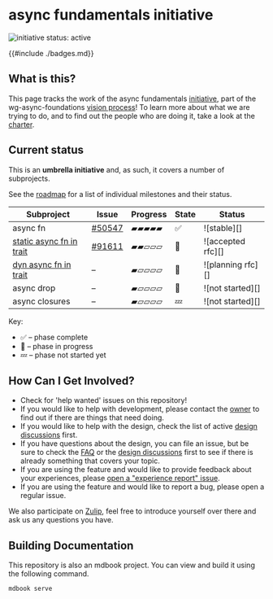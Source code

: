 # async fundamentals initiative

![initiative status: active](https://img.shields.io/badge/status-active-brightgreen.svg)

{{#include ./badges.md}}

## What is this?

This page tracks the work of the async fundamentals [initiative], part of the wg-async-foundations [vision process]! To learn more about what we are trying to do, and to find out the people who are doing it, take a look at the [charter].

[charter]: ./CHARTER.md
[initiative]: https://lang-team.rust-lang.org/initiatives.html
[vision process]: https://rust-lang.github.io/wg-async-foundations/vision.html

## Current status

This is an **umbrella initiative** and, as such, it covers a number of subprojects.

See the [roadmap](./roadmap.md) for a list of individual milestones and their status.

| Subproject                    | Issue    | Progress     | State | Status        |
|-------------------------------|----------|--------------|-------|----------------|
| async fn                      | [#50547] | ▰▰▰▰▰  | ✅    | ![stable][]   |
| [static async fn in trait]      | [#91611] | ▰▰▱▱▱  | 🦀    | ![accepted rfc][] |
| [dyn async fn in trait]         | –        | ▰▱▱▱▱  | 🦀    | ![planning rfc][] |
| async drop                    | –        | ▰▱▱▱▱  | 🦀    | ![not started][]     |
| async closures                | –        | ▰▱▱▱▱  | 💤    | ![not started][]     |

[static async fn in trait]: explainer/async_fn_in_traits.md
[dyn async fn in trait]: explainer/async_fn_in_dyn_trait.md

[#50547]: https://github.com/rust-lang/rust/issues/50547
[#91611]: https://github.com/rust-lang/rust/issues/91611

<!-- TODO: Fill these in
[Proposal issue]: (https://github.com/rust-lang/lang-team/)
[Tracking issue]: https://github.com/rust-lang/rust/
-->

[Stage]: https://lang-team.rust-lang.org/initiatives/process/stages.html
[Proposal]: https://lang-team.rust-lang.org/initiatives/process/stages/proposal.html
[Experimental]: https://lang-team.rust-lang.org/initiatives/process/stages/experimental.html
[Development]: https://lang-team.rust-lang.org/initiatives/process/stages/development.html
[Feature complete]: https://lang-team.rust-lang.org/initiatives/process/stages/feature-complete.html
[Stabilized]: https://lang-team.rust-lang.org/initiatives/process/stages/stabilized.html

Key:

* ✅ – phase complete
* 🦀 – phase in progress
* 💤 – phase not started yet

## How Can I Get Involved?

* Check for 'help wanted' issues on this repository!
* If you would like to help with development, please contact the [owner](./CHARTER.md#membership) to find out if there are things that need doing.
* If you would like to help with the design, check the list of active [design discussions](./design-discussions) first.
* If you have questions about the design, you can file an issue, but be sure to check the [FAQ](./FAQ.md) or the [design discussions](./design-discussions) first to see if there is already something that covers your topic.
* If you are using the feature and would like to provide feedback about your experiences, please [open a "experience report" issue][experience-report].
* If you are using the feature and would like to report a bug, please open a regular issue.

We also participate on [Zulip][chat-link], feel free to introduce yourself over there and ask us any questions you have.

[open issues]: /issues
[experience-report]: https://github.com/rust-lang/async-fundamentals-initiative/issues/new?labels=experience-report&template=experience-report.md
[chat-link]: https://rust-lang.zulipchat.com/#narrow/stream/187312-wg-async-foundations
<!-- Should there be a dedicated team? -->
[team-toml]: https://github.com/rust-lang/team/blob/master/teams/wg-async-foundations.toml

## Building Documentation
This repository is also an mdbook project. You can view and build it using the
following command.

```
mdbook serve
```
